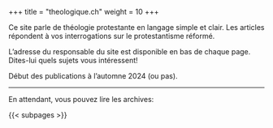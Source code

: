+++
title = "theologique.ch"
weight = 10
+++


Ce site parle de théologie protestante en langage simple et clair.
Les articles répondent à vos interrogations sur le protestantisme réformé.

L’adresse du responsable du site est disponible en bas de chaque page.
Dites-lui quels sujets vous intéressent!

Début des publications à l’automne 2024 (ou pas).

----

En attendant, vous pouvez lire les archives:

{{< subpages >}}

